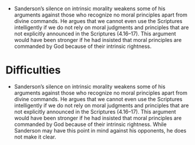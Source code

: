 - Sanderson’s silence on intrinsic morality weakens some of his arguments against those who recognize no moral principles apart from divine commands. He argues that we cannot even use the Scriptures intelligently if we do not rely on moral judgments and principles that are not explicitly announced in the Scriptures (4.16–17). This argument would have been stronger if he had insisted that moral principles are commanded by God because of their intrinsic rightness.

# Difficulties

- Sanderson’s silence on intrinsic morality weakens some of his arguments against those who recognize no moral principles apart from divine commands. He argues that we cannot even use the Scriptures intelligently if we do not rely on moral judgments and principles that are not explicitly announced in the Scriptures (4.16–17). This argument would have been stronger if he had insisted that moral principles are commanded by God because of their intrinsic rightness. While Sanderson may have this point in mind against his opponents, he does not make it clear. 